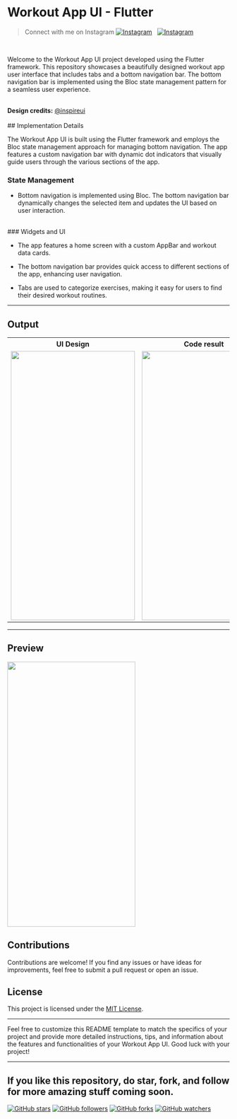# Workout App UI - Flutter 
> Connect with me on Instagram 
[![Instagram](https://img.shields.io/twitter/url?label=%40ultimateflutter&logo=Instagram&style=social&url=https%3A%2F%2Fwww.instagram.com%2Fultimateflutter%2F)](https://www.instagram.com/ultimateflutter/)
&nbsp;
[![Instagram](https://img.shields.io/twitter/url?label=%40ritiksaxenaofficial&logo=Instagram&style=social&url=https%3A%2F%2Fwww.instagram.com%2Fritiksaxenaofficial%2F)](https://www.instagram.com/ritiksaxenaofficial/)

<br>

Welcome to the Workout App UI project developed using the Flutter framework. This repository showcases a beautifully designed workout app user interface that includes tabs and a bottom navigation bar. The bottom navigation bar is implemented using the Bloc state management pattern for a seamless user experience. 

<br>
<b>Design credits:</b> <a href="https://www.figma.com/@inspireui">@inspireui</a> <br>

<br>
## Implementation Details

The Workout App UI is built using the Flutter framework and employs the Bloc state management approach for managing bottom navigation. The app features a custom navigation bar with dynamic dot indicators that visually guide users through the various sections of the app.
<br>
### State Management

- Bottom navigation is implemented using Bloc. The bottom navigation bar dynamically changes the selected item and updates the UI based on user interaction.
<br>
### Widgets and UI

- The app features a home screen with a custom AppBar and workout data cards.

- The bottom navigation bar provides quick access to different sections of the app, enhancing user navigation.

- Tabs are used to categorize exercises, making it easy for users to find their desired workout routines.

---
## Output
<table style='cellspacing="0"'>
  <tr>
    <th>UI Design</th>
     <th>Code result</th>
  </tr>
  <tr>
    <td><img src="https://github.com/Ritik-Saxena/ultimateflutter/assets/62079355/f890d3c5-2115-4010-b393-868635833b07" height=609, width=281></td>
    <td><img src="https://github.com/Ritik-Saxena/ultimateflutter/assets/62079355/40f38662-04d1-4e91-8ec1-63ce46627a83" height=609, width=281></td>
  </tr>
 </table>

---

## Preview
<img src="https://user-images.githubusercontent.com/62079355/148988249-c87538dd-b8c2-4af0-b8ba-5d45c175f152.gif" height=600, width=290>

<br>





## Contributions

Contributions are welcome! If you find any issues or have ideas for improvements, feel free to submit a pull request or open an issue.

## License

This project is licensed under the [MIT License](LICENSE).

---

Feel free to customize this README template to match the specifics of your project and provide more detailed instructions, tips, and information about the features and functionalities of your Workout App UI. Good luck with your project!



---
If you like this repository, do star, fork, and follow for more amazing stuff coming soon.
---
[![GitHub stars](https://img.shields.io/github/stars/Ritik-Saxena/ultimateflutter?style=social)](https://github.com/Ritik-Saxena/ultimateflutter)
[![GitHub followers](https://img.shields.io/github/followers/Ritik-Saxena?label=Followers&style=social)](https://github.com/Ritik-Saxena?tab=followers)
[![GitHub forks](https://img.shields.io/github/forks/Ritik-Saxena/ultimateflutter?style=social)](https://github.com/Ritik-Saxena/ultimateflutter)
[![GitHub watchers](https://img.shields.io/github/watchers/Ritik-Saxena/ultimateflutter?style=social)](https://github.com/Ritik-Saxena/ultimateflutter)
